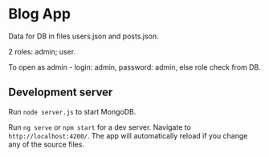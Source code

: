 # Blog App

Data for DB in files users.json and posts.json.

2 roles: admin; user.

To open as admin - login: admin, password: admin, else role check from DB.

## Development server

Run `node server.js` to start MongoDB.

Run `ng serve` or `npm start` for a dev server. Navigate to `http://localhost:4200/`. The app will automatically reload if you change any of the source files.

